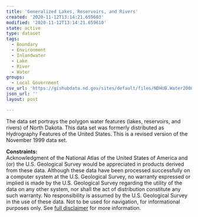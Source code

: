 ```yaml
---
title: 'Generalized Lakes, Reservoirs, and Rivers'
created: '2020-11-12T13:14:21.659603'
modified: '2020-11-12T13:14:21.659610'
state: active
type: dataset
tags:
  - Boundary
  - Environment
  - Inlandwater
  - Lake
  - River
  - Water
groups:
  - Local Government
csv_url: 'https://gishubdata.nd.gov/sites/default/files/NDHUB.Water2000k_Poly.csv'
json_url: ''
layout: post

---
```

<p>The data set portrays the polygon water features (lakes, reservoirs, and rivers) of North Dakota.  This data set was formerly distributed as Hydrography Features of the United States. This is a revised version of the November 1999 data set.</p>
<p><strong>Constraints:</strong><br />
Acknowledgment of the National Atlas of the United States of America and (or) the U.S. Geological Survey would be appreciated in products derived from these data. Although these data have been processed successfully on a computer system at the U.S. Geological Survey, no warranty expressed or implied is made by the U.S. Geological Survey regarding the utility of the data on any other system, nor shall the act of distribution constitute any such warranty. No responsibility is assumed by the U.S. Geological Survey in the use of these data. Not to be used for navigation, for informational purposes only. See <a href="/north-dakota-disclaimer">full disclaimer</a> for more information.</p>

